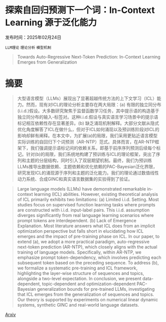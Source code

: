 # 探索自回归预测下一个词：In-Context Learning 源于泛化能力

发布时间：2025年02月24日

`LLM理论` `理论分析` `模型机制`

> Towards Auto-Regressive Next-Token Prediction: In-Context Learning Emerges from Generalization

# 摘要

> 大型语言模型（LLMs）展现出了显著超越传统方法的上下文学习（ICL）能力。然而，现有对ICL的理论分析主要存在两大局限：(a) 有限的独立同分布(i.i.d.)假设。大多数研究聚焦于监督函数学习任务，其中提示语的构造基于独立同分布的输入-标签对。这种i.i.d.假设与真实语言学习场景中的提示语标记相互依赖性存在显著差异。(b) 缺乏涌现机制解释。大部分文献从隐式优化角度解答了ICL在做什么，但对于ICL如何涌现以及预训练阶段对ICL的影响却鲜有阐释。在本文中，为扩展(a)的局限，我们采用更贴近语言模型实际训练的自回归下个词预测（AR-NTP）范式。具体而言，在AR-NTP框架下，我们强调提示语标记间的依赖关系，即基于前序序列预测后续每个标记。针对(b)的局限，我们系统地构建了预训练与ICL的理论框架，突出了序列和主题的分层结构，同时引入了双层期望机制。最终，我们为预训练LLMs推导出数据依赖、主题依赖和优化依赖的PAC-Bayesian泛化界限，研究发现ICL的涌现源于序列和主题的泛化能力。我们的理论通过数值线性动力系统、合成GINC和真实语言数据集的实验得到了验证。

> Large language models (LLMs) have demonstrated remarkable in-context learning (ICL) abilities. However, existing theoretical analysis of ICL primarily exhibits two limitations: (a) Limited i.i.d. Setting. Most studies focus on supervised function learning tasks where prompts are constructed with i.i.d. input-label pairs. This i.i.d. assumption diverges significantly from real language learning scenarios where prompt tokens are interdependent. (b) Lack of Emergence Explanation. Most literature answers what ICL does from an implicit optimization perspective but falls short in elucidating how ICL emerges and the impact of pre-training phase on ICL. In our paper, to extend (a), we adopt a more practical paradigm, auto-regressive next-token prediction (AR-NTP), which closely aligns with the actual training of language models. Specifically, within AR-NTP, we emphasize prompt token-dependency, which involves predicting each subsequent token based on the preceding sequence. To address (b), we formalize a systematic pre-training and ICL framework, highlighting the layer-wise structure of sequences and topics, alongside a two-level expectation. In conclusion, we present data-dependent, topic-dependent and optimization-dependent PAC-Bayesian generalization bounds for pre-trained LLMs, investigating that ICL emerges from the generalization of sequences and topics. Our theory is supported by experiments on numerical linear dynamic systems, synthetic GINC and real-world language datasets.

[Arxiv](https://arxiv.org/abs/2502.17024)